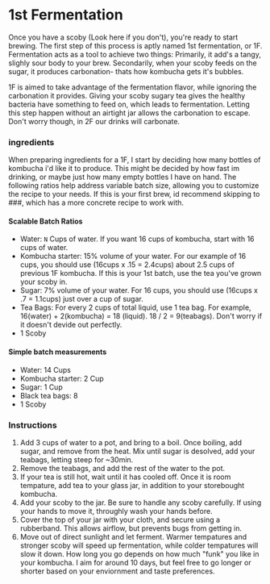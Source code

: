# 1st Fermentation
Once you have a scoby (Look here if you don't), you're ready to start brewing. The first step of this process is aptly named 1st fermentation, or 1F. Fermentation acts as a tool to achieve two things: Primarily, it add's a tangy, slighly sour body to your brew. Secondarily, when your scoby feeds on the sugar, it produces carbonation- thats how kombucha gets it's bubbles. 

1F is aimed to take advantage of the fermentation flavor, while ignoring the carbonation it provides. Giving your scoby sugary tea gives the healthy bacteria have something to feed on, which leads to fermentation. Letting this step happen without an airtight jar allows the carbonation to escape. Don't worry though, in 2F our drinks will carbonate. 

### ingredients

When preparing ingredients for a 1F, I start by deciding how many bottles of kombucha i'd like it to produce. This might be decided by how fast im drinking, or maybe just how many empty bottles I have on hand. The following ratios help address variable batch size, allowing you to customize the recipe to your needs. If this is your first brew, id recommend skipping to ###, which has a more concrete recipe to work with.  

#### Scalable Batch Ratios

- Water: `N` Cups of water. If you want 16 cups of kombucha, start with 16 cups of water.
- Kombucha starter: 15% volume of your water. For our example of 16 cups, you should use (16cups x .15 = 2.4cups) about 2.5 cups of previous 1F kombucha. If this is your 1st batch, use the tea you've grown your scoby in.
- Sugar: 7% volume of your water. For 16 cups, you should use (16cups x .7 = 1.1cups) just over a cup of sugar. 
- Tea Bags: For every 2 cups of total liquid, use 1 tea bag. For example, 16(water) + 2(kombucha) = 18 (liquid). 18 / 2 = 9(teabags). Don't worry if it doesn't devide out perfectly.
- 1 Scoby

#### Simple batch measurements

- Water: 14 Cups
- Kombucha starter: 2 Cup
- Sugar: 1 Cup
- Black tea bags: 8 
- 1 Scoby

### Instructions
1. Add 3 cups of water to a pot, and bring to a boil. Once boiling, add sugar, and remove from the heat. Mix until sugar is desolved, add your teabags, letting steep for ~30min.
2. Remove the teabags, and add the rest of the water to the pot.
3. If your tea is still hot, wait until it has cooled off. Once it is room tempature, add tea to your glass jar, in addition to your storebought kombucha.
4. Add your scoby to the jar. Be sure to handle any scoby carefully. If using your hands to move it, throughly wash your hands before.
5. Cover the top of your jar with your cloth, and secure using a rubberband. This allows airflow, but prevents bugs from getting in.
6. Move out of direct sunlight and let ferment. Warmer tempatures and stronger scoby will speed up fermentation, while colder tempatures will slow it down. How long you go depends on how much "funk" you like in your kombucha. I aim for around 10 days, but feel free to go longer or shorter based on your enviornment and taste preferences.
